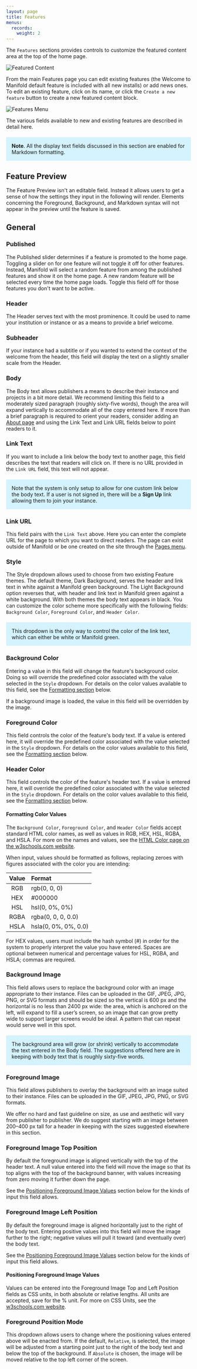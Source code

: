 ```yaml
---
layout: page
title: Features
menus:
  records:
    weight: 2
---
```


The `Features` sections provides controls to customize the featured content area at the top of the home page.

![Featured Content](/docs/assets/customizing/featured-content.png)

From the main Features page you can edit existing features (the Welcome to Manifold default feature is included with all new installs) or add news ones. To edit an existing feature, click on its name, or click the `Create a new feature` button to create a new featured content block.

![Features Menu](/docs/assets/customizing/features.png)

The various fields available to new and existing features are described in detail here.

<div style="background: #d4f2ff; margin: 20px 0; padding: 15px;">
<strong>Note</strong>. All the display text fields discussed in this section are enabled for Markdown formatting.
</div>

## Feature Preview

The Feature Preview isn't an editable field. Instead it allows users to get a sense of how the settings they input in the following will render. Elements concerning the Foreground, Background, and Markdown syntax will not appear in the preview until the feature is saved.

## General

### Published

The Published slider determines if a feature is promoted to the home page. Toggling a slider on for one feature will not toggle it off for other features. Instead, Manifold will select a random feature from among the published features and show it on the home page. A new random feature will be selected every time the home page loads. Toggle this field off for those features you don't want to be active.

### Header

The Header serves text with the most prominence. It could be used to name your institution or instance or as a means to provide a brief welcome.

### Subheader

If your instance had a subtitle or if you wanted to extend the context of the welcome from the header, this field will display the text on a slightly smaller scale from the Header.

### Body

The Body text allows publishers a means to describe their instance and projects in a bit more detail. We recommend limiting this field to a moderately sized paragraph (roughly sixty-five words), though the area will expand vertically to accommodate all of the copy entered here. If more than a brief paragraph is required to orient your readers, consider adding an [About page](/docs/customizing/records/pages.html) and using the Link Text and Link URL fields below to point readers to it.

### Link Text

If you want to include a link below the body text to another page, this field describes the text that readers will click on. If there is no URL provided in the `Link URL` field, this text will not appear.

<div style="background: #d4f2ff; margin: 20px 0; padding: 15px;">
Note that the system is only setup to allow for one custom link below the body text. If a user is not signed in, there will be a <strong>Sign Up</strong> link allowing them to join your instance.
</div>

### Link URL

This field pairs with the `Link Text` above. Here you can enter the complete URL for the page to which you want to direct readers. The page can exist outside of Manifold or be one created on the site through the [Pages menu](/docs/customizing/records/pages.html).

### Style

The Style dropdown allows used to choose from two existing Feature themes. The default theme, Dark Background, serves the header and link text in white against a Manifold green background. The Light Background option reverses that, with header and link text in Manifold green against a white background. With both themes the body text appears in black. You can customize the color scheme more specifically with the following fields: `Background Color`, `Foreground Color`, and `Header Color`.

<div style="background: #d4f2ff; margin: 20px 0; padding: 15px;">
This dropdown is the only way to control the color of the link text, which can either be white or Manifold green.
</div>

### Background Color

Entering a value in this field will change the feature's background color. Doing so will override the predefined color associated with the value selected in the `Style` dropdown. For details on the color values available to this field, see the [Formatting section](#formatting) below.

If a background image is loaded, the value in this field will be overridden by the image.

### Foreground Color

This field controls the color of the feature's body text. If a value is entered here, it will override the predefined color associated with the value selected in the `Style` dropdown. For details on the color values available to this field, see the [Formatting section](#formatting) below.

### Header Color

This field controls the color of the feature's header text. If a value is entered here, it will override the predefined color associated with the value selected in the `Style` dropdown. For details on the color values available to this field, see the [Formatting section](#formatting) below.

<a name="formatting"></a>
#### Formatting Color Values

The `Background Color`, `Foreground Color`, and `Header Color` fields accept standard HTML color names, as well as values in RGB, HEX, HSL, RGBA, and HSLA. For more on the names and values, see the [HTML Color page on the w3schools.com website](https://www.w3schools.com/html/html_colors.asp).

When input, values should be formatted as follows, replacing zeroes with figures associated with the color you are intending:

| Value | Format               |
|:-----:|:---------------------|
| RGB   | rgb(0, 0, 0)         |
| HEX   | #000000              |
| HSL   | hsl(0, 0%, 0%)       |
| RGBA  | rgba(0, 0, 0, 0.0)   |
| HSLA  | hsla(0, 0%, 0%, 0.0) |

For HEX values, users must include the hash symbol (#) in order for the system to properly interpret the value you have entered. Spaces are optional between numerical and percentage values for HSL, RGBA, and HSLA; commas are required.

### Background Image

This field allows users to replace the background color with an image appropriate to their instance. Files can be uploaded in the GIF, JPEG, JPG, PNG, or SVG formats and should be sized so the vertical is 600 px and the horizontal is no less than 2400 px wide: the area, which is anchored on the left, will expand to fill a user’s screen, so an image that can grow pretty wide to support larger screens would be ideal. A pattern that can repeat would serve well in this spot.

<div style="background: #d4f2ff; margin: 20px 0; padding: 15px;">
The background area will grow (or shrink) vertically to accommodate the text entered in the Body field. The suggestions offered here are in keeping with body text that is roughly sixty-five words.
</div>

### Foreground Image

This field allows publishers to overlay the background with an image suited to their instance. Files can be uploaded in the GIF, JPEG, JPG, PNG, or SVG formats.

We offer no hard and fast guideline on size, as use and aesthetic will vary from publisher to publisher. We do suggest starting with an image between 200–400 px tall for a header in keeping with the sizes suggested elsewhere in this section.

### Foreground Image Top Position

By default the foreground image is aligned vertically with the top of the header text. A null value entered into the field will move the image so that its top aligns with the top of the background banner, with values increasing from zero moving it further down the page.

See the [Positioning Foreground Image Values](#positioning) section below for the kinds of input this field allows.

### Foreground Image Left Position

By default the foreground image is aligned horizontally just to the right of the body text. Entering positive values into this field will move the image further to the right; negative values will pull it toward (and eventually over) the body text.

See the [Positioning Foreground Image Values](#positioning) section below for the kinds of input this field allows.

<a name="positioning"></a>
#### Positioning Foreground Image Values

Values can be entered into the Foreground Image Top and Left Position fields as CSS units, in both absolute or relative lengths. All units are accepted, save for the % unit. For more on CSS Units, see the [w3schools.com website](https://www.w3schools.com/html/html_colors.asp).

### Foreground Position Mode

This dropdown allows users to change where the positioning values entered above will be enacted from. If the default, `Relative`, is selected, the image will be adjusted from a starting point just to the right of the body text and below the top of the background. If `Absolute` is chosen, the image will be moved relative to the top left corner of the screen.
